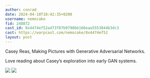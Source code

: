 ```yaml
---
author: conrad
date: 2024-04-10T18:42:35+0200
username: nemocake
fid: 248872
cast_id: 0x4474ef52ad73f07b9798bb166eaa5553844b3dc3
cast: https://warpcast.com/nemocake/0x4474ef52
layout: post
---
```

Casey Reas, Making Pictures with Generative Adversarial Networks.  
  
Love reading about Casey’s exploration into early GAN systems.  

![](https://imagedelivery.net/BXluQx4ige9GuW0Ia56BHw/54c1dc0e-79c5-4d08-3218-966fc2c84a00/original)
![](https://imagedelivery.net/BXluQx4ige9GuW0Ia56BHw/e5e87434-f170-4fea-89cf-6b27b6e2ac00/original)
